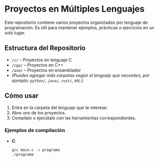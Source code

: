 # Proyectos en Múltiples Lenguajes

Este repositorio contiene varios proyectos organizados por lenguaje de programación. Es útil para mantener ejemplos, prácticas o ejercicios en un solo lugar.

## Estructura del Repositorio

- `/c/` – Proyectos en lenguaje C
- `/cpp/` – Proyectos en C++
- `/asm/` – Proyectos en ensamblador
- *(Puedes agregar más carpetas según el lenguaje que necesites, por ejemplo: `python/`, `java/`, `rust/`, etc.)*

## Cómo usar

1. Entra en la carpeta del lenguaje que te interese.
2. Abre uno de los proyectos.
3. Compílalo o ejecútalo con las herramientas correspondientes.

### Ejemplos de compilación

- **C**:

  ```bash
  gcc main.c -o programa
  ./programa
